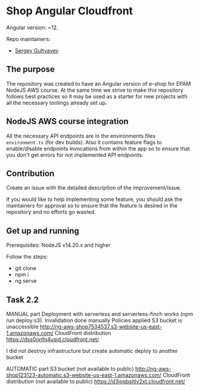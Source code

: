 # Shop Angular Cloudfront

Angular version: ~12.

Repo maintainers:

- [Sergey Gultyayev](https://github.com/gultyayev)

## The purpose

The repository was created to have an Angular version of e-shop for EPAM NodeJS AWS course. At the same time we strive to make this repository follows best practices so it may be used as a starter for new projects with all the necessary toolings already set up.

## NodeJS AWS course integration

All the necessary API endpoints are in the environments files `environment.ts` (for dev builds). Also it contains feature flags to enable/disable endpoints invocations from within the app so to ensure that you don't get errors for not implemented API endpoints.

## Contribution

Create an issue with the detailed description of the improvement/issue.

If you would like to help implementing some feature, you should ask the maintainers for approval so to ensure that the feature is desired in the repository and no efforts go wasted.

## Get up and running

Prerequisites: NodeJS v14.20.x and higher

Follow the steps:

- git clone
- npm i
- ng serve

## Task 2.2

MANUAL part
Deployment with serverless and serverless-finch works (npm run deploy:s3).
Invalidation done manually
Policies applied
S3 bucket is unaccessible http://ng-aws-shop7534537.s3-website-us-east-1.amazonaws.com/
CloudFront distribution https://dss0onfn4usid.cloudfront.net/

I did not destroy infrastructure but create automatic deploy to another bucket

AUTOMATIC part
S3 bucket (not available to public) http://ng-aws-shop123123-automatic.s3-website-us-east-1.amazonaws.com/
CloudFront distribution (not available to public) https://d3joqbsltlv2xt.cloudfront.net/

